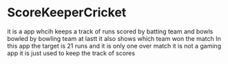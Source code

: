 # ScoreKeeperCricket
it is a app whcih keeps a  track of runs scored by batting team and bowls bowled by bowling team at lastt it also shows which team won the match In this app the target is 21 runs and it is only one over match it is not a gaming app it is just used to keep the track of scores